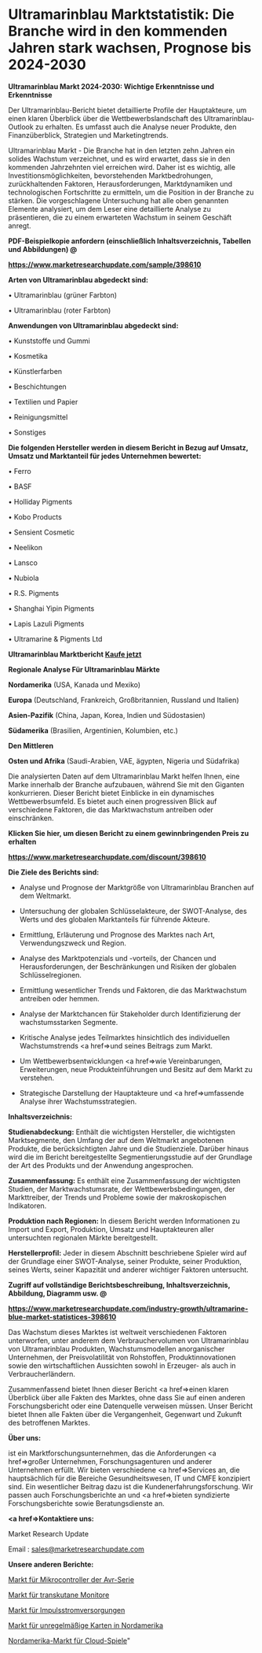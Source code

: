 # Ultramarinblau Marktstatistik: Die Branche wird in den kommenden Jahren stark wachsen, Prognose bis 2024-2030

<strong>Ultramarinblau Markt 2024-2030: Wichtige Erkenntnisse und Erkenntnisse</strong>

Der Ultramarinblau-Bericht bietet detaillierte Profile der Hauptakteure, um einen klaren Überblick über die Wettbewerbslandschaft des Ultramarinblau-Outlook zu erhalten. Es umfasst auch die Analyse neuer Produkte, den Finanzüberblick, Strategien und Marketingtrends.

Ultramarinblau Markt - Die Branche hat in den letzten zehn Jahren ein solides Wachstum verzeichnet, und es wird erwartet, dass sie in den kommenden Jahrzehnten viel erreichen wird. Daher ist es wichtig, alle Investitionsmöglichkeiten, bevorstehenden Marktbedrohungen, zurückhaltenden Faktoren, Herausforderungen, Marktdynamiken und technologischen Fortschritte zu ermitteln, um die Position in der Branche zu stärken. Die vorgeschlagene Untersuchung hat alle oben genannten Elemente analysiert, um dem Leser eine detaillierte Analyse zu präsentieren, die zu einem erwarteten Wachstum in seinem Geschäft anregt.



<strong><b>PDF-Beispielkopie anfordern (einschließlich Inhaltsverzeichnis, Tabellen und Abbildungen) @ </b></strong>

<strong><a href=https://www.marketresearchupdate.com/sample/398610>

<strong>https://www.marketresearchupdate.com/sample/398610</u></a></strong></strong>



<strong>Arten von Ultramarinblau abgedeckt sind:</strong>

• Ultramarinblau (grüner Farbton)

• Ultramarinblau (roter Farbton)



<strong>Anwendungen von Ultramarinblau abgedeckt sind:</strong>

• Kunststoffe und Gummi

• Kosmetika

• Künstlerfarben

• Beschichtungen

• Textilien und Papier

• Reinigungsmittel

• Sonstiges



<strong>Die folgenden Hersteller werden in diesem Bericht in Bezug auf Umsatz, Umsatz und Marktanteil für jedes Unternehmen bewertet:</strong>

• Ferro

• BASF

• Holliday Pigments

• Kobo Products

• Sensient Cosmetic

• Neelikon

• Lansco

• Nubiola

• R.S. Pigments

• Shanghai Yipin Pigments

• Lapis Lazuli Pigments

• Ultramarine & Pigments Ltd



<strong>Ultramarinblau Marktbericht <a href=https://www.marketresearchupdate.com/buynow/398610>Kaufe jetzt</a></strong>



<strong>Regionale Analyse Für Ultramarinblau Märkte</strong>



<strong>Nordamerika</strong> (USA, Kanada und Mexiko)



<strong>Europa</strong> (Deutschland, Frankreich, Großbritannien, Russland und Italien)



<strong>Asien-Pazifik</strong> (China, Japan, Korea, Indien und Südostasien)



<strong>Südamerika</strong> (Brasilien, Argentinien, Kolumbien, etc.)



<strong>Den Mittleren</strong> 

<strong>Osten und Afrika</strong> (Saudi-Arabien, VAE, ägypten, Nigeria und Südafrika)

Die analysierten Daten auf dem Ultramarinblau Markt helfen Ihnen, eine Marke innerhalb der Branche aufzubauen, während Sie mit den Giganten konkurrieren. Dieser Bericht bietet Einblicke in ein dynamisches Wettbewerbsumfeld. Es bietet auch einen progressiven Blick auf verschiedene Faktoren, die das Marktwachstum antreiben oder einschränken.



<strong>Klicken Sie hier, um diesen Bericht zu einem gewinnbringenden Preis zu erhalten
</strong>

<strong><a href=https://www.marketresearchupdate.com/discount/398610>https://www.marketresearchupdate.com/discount/398610</b></u></strong></a>



<strong>Die Ziele des Berichts sind:</strong>

- Analyse und Prognose der Marktgröße von Ultramarinblau Branchen auf dem Weltmarkt.

- Untersuchung der globalen Schlüsselakteure, der SWOT-Analyse, des Werts und des globalen Marktanteils für führende Akteure.

- Ermittlung, Erläuterung und Prognose des Marktes nach Art, Verwendungszweck und Region.

- Analyse des Marktpotenzials und -vorteils, der Chancen und Herausforderungen, der Beschränkungen und Risiken der globalen Schlüsselregionen.

- Ermittlung wesentlicher Trends und Faktoren, die das Marktwachstum antreiben oder hemmen.

- Analyse der Marktchancen für Stakeholder durch Identifizierung der wachstumsstarken Segmente.

- Kritische Analyse jedes Teilmarktes hinsichtlich des individuellen Wachstumstrends <a href=>und</a> seines Beitrags zum Markt.

- Um Wettbewerbsentwicklungen <a href=>wie</a> Vereinbarungen, Erweiterungen, neue Produkteinführungen und Besitz auf dem Markt zu verstehen.

- Strategische Darstellung der Hauptakteure und <a href=>umfas</a>sende Analyse ihrer Wachstumsstrategien.



<strong>Inhaltsverzeichnis:</strong>



<strong>Studienabdeckung:</strong> Enthält die wichtigsten Hersteller, die wichtigsten Marktsegmente, den Umfang der auf dem Weltmarkt angebotenen Produkte, die berücksichtigten Jahre und die Studienziele. Darüber hinaus wird die im Bericht bereitgestellte Segmentierungsstudie auf der Grundlage der Art des Produkts und der Anwendung angesprochen.



<strong>Zusammenfassung:</strong> Es enthält eine Zusammenfassung der wichtigsten Studien, der Marktwachstumsrate, der Wettbewerbsbedingungen, der Markttreiber, der Trends und Probleme sowie der makroskopischen Indikatoren.



<strong>Produktion nach Regionen:</strong> In diesem Bericht werden Informationen zu Import und Export, Produktion, Umsatz und Hauptakteuren aller untersuchten regionalen Märkte bereitgestellt.



<strong>Herstellerprofil:</strong> Jeder in diesem Abschnitt beschriebene Spieler wird auf der Grundlage einer SWOT-Analyse, seiner Produkte, seiner Produktion, seines Werts, seiner Kapazität und anderer wichtiger Faktoren untersucht.



<strong><b>Zugriff auf vollständige Berichtsbeschreibung, Inhaltsverzeichnis, Abbildung, Diagramm usw. @ </b></strong>

<strong><a href=https://www.marketresearchupdate.com/industry-growth/ultramarine-blue-market-statistices-398610>https://www.marketresearchupdate.com/industry-growth/ultramarine-blue-market-statistices-398610</a></strong>

Das Wachstum dieses Marktes ist weltweit verschiedenen Faktoren unterworfen, unter anderem dem Verbrauchervolumen von Ultramarinblau von Ultramarinblau Produkten, Wachstumsmodellen anorganischer Unternehmen, der Preisvolatilität von Rohstoffen, Produktinnovationen sowie den wirtschaftlichen Aussichten sowohl in Erzeuger- als auch in Verbraucherländern.

Zusammenfassend bietet Ihnen dieser Bericht <a href=>einen</a> klaren Überblick über alle Fakten des Marktes, ohne dass Sie auf einen anderen Forschungsbericht oder eine Datenquelle verweisen müssen. Unser Bericht bietet Ihnen alle Fakten über die Vergangenheit, Gegenwart und Zukunft des betroffenen Marktes.



<strong>Über uns:</strong>

 ist ein Marktforschungsunternehmen, das die Anforderungen <a href=>großer</a> Unternehmen, Forschungsagenturen und anderer Unternehmen erfüllt. Wir bieten verschiedene <a href=>Services</a> an, die hauptsächlich für die Bereiche Gesundheitswesen, IT und CMFE konzipiert sind. Ein wesentlicher Beitrag dazu ist die Kundenerfahrungsforschung. Wir passen auch Forschungsberichte an und <a href=>bieten</a> syndizierte Forschungsberichte sowie Beratungsdienste an.



<strong><a href=>Kontaktiere uns:</a></strong>

Market Research Update

Email : sales@marketresearchupdate.com



<strong>Unsere anderen Berichte:</strong>

<a href=https://www.linkedin.com/pulse/avr-series-microcontrollers-market-has-huge>Markt für Mikrocontroller der Avr-Serie</a>

<a href=https://www.linkedin.com/pulse/transcutaneous-monitors-market-sizing-up-anticipating>Markt für transkutane Monitore</a>

<a href=https://www.linkedin.com/pulse/pulse-power-supply-market-size-emerging-trends>Markt für Impulsstromversorgungen</a>

<a href=https://www.linkedin.com/pulse/north-america-irregular-card-market-growing-rapidly-latest>Markt für unregelmäßige Karten in Nordamerika</a>

<a href=https://www.linkedin.com/pulse/north-america-cloud-games-market-2023-size-share>Nordamerika-Markt für Cloud-Spiele</a>"
